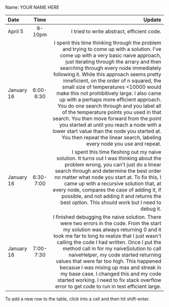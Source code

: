 Name: YOUR NAME HERE

| Date       |   Time    |                                                                                                                                                                                                                                                                                                                                                                                                                                                                                                                                                                                                                                                                                                                                                            Update |
|:-----------|:---------:|------------------------------------------------------------------------------------------------------------------------------------------------------------------------------------------------------------------------------------------------------------------------------------------------------------------------------------------------------------------------------------------------------------------------------------------------------------------------------------------------------------------------------------------------------------------------------------------------------------------------------------------------------------------------------------------------------------------------------------------------------------------:|
| April 5    |  9-10pm   |                                                                                                                                                                                                                                                                                                                                                                                                                                                                                                                                                                                                                                                                                                                        I tried to write abstract, efficient code. |
| January 16 | 6:00-6:30 | I spent this time thinking through the problem and trying to come up with a solution. I've come up with a very basic naive approach, just iterating through the arrary and then searching through every node immediately following it. While this approach seems pretty inneficient, on the order of n squared, the small size of temperatures <10000 would make this not prohibitively large. I also came up with a perhaps more efficient approach. You do one search through and you label all of the temperature points you used in that search. You then move forward from the point you started at until you reach a node with a lower start value than the node you started at. You then repeat the linear search, labeling every node you use and repeat. |
| January 16 | 6:30-7:00 |                                                                                                                                                                                                                                                                                                                                        I spent this time fleshing out my naive solution. It turns out I was thinking about the problem wrong, you can't just do a linear search through and determine the best order no matter what node you start at. To fix this, I came up with a recursive solution that, at every node, compares the case of adding it, if possible, and not adding it and returns the best option. This should work but I need to debug it. |
| January 16 | 7:00-7:30 |                                                                                                                                                                                                          I finished debugging the naive solution. There were two errors in the code. From the start my solution was always returning 0 and it took me far to long to realize that I just wasn't calling the code I had written. Once I put the method call in for my naiveSolution to call naiveHelper, my code started returning values that were far too high. This happened becasue I was mixing up max and streak in my base case. I changed this and my code started working. I need to fix stack overflow error to get code to run in test efficient large. |


To add a new row to the table, click into a cell and then hit shift-enter.